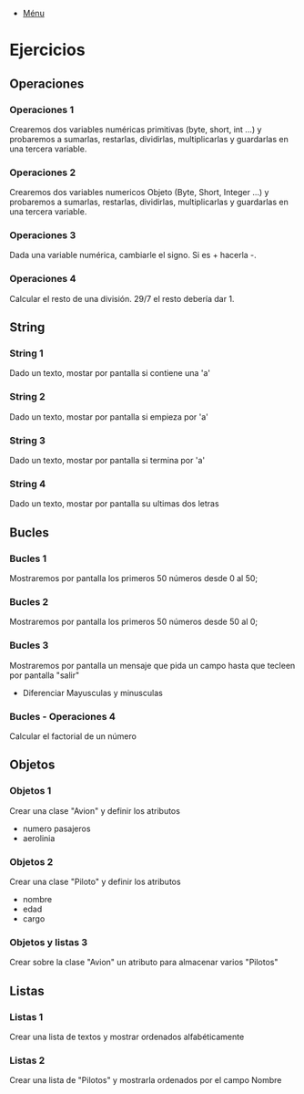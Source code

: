 - [Ménu](../README.md)

# Ejercicios

## Operaciones

### Operaciones 1

Crearemos dos variables numéricas primitivas (byte, short, int ...) y probaremos a sumarlas, restarlas, dividirlas, multiplicarlas y guardarlas en una tercera variable.

### Operaciones 2

Crearemos dos variables numericos Objeto (Byte, Short, Integer ...) y probaremos a sumarlas, restarlas, dividirlas, multiplicarlas y guardarlas en una tercera variable.

### Operaciones 3

Dada una variable numérica, cambiarle el signo. Si es + hacerla -.

### Operaciones 4

Calcular el resto de una división. 29/7 el resto debería dar 1.

## String

### String 1

Dado un texto, mostar por pantalla si contiene una 'a'

### String 2

Dado un texto, mostar por pantalla si empieza por 'a'

### String 3

Dado un texto, mostar por pantalla si termina por 'a'

### String 4

Dado un texto, mostar por pantalla su ultimas dos letras

## Bucles

### Bucles 1

Mostraremos por pantalla los primeros 50 números desde 0 al 50;

### Bucles 2

Mostraremos por pantalla los primeros 50 números desde 50 al 0;

### Bucles 3

Mostraremos por pantalla un mensaje que pida un campo hasta que tecleen por pantalla "salir"

- Diferenciar Mayusculas y minusculas

### Bucles - Operaciones 4

Calcular el factorial de un número

## Objetos

### Objetos 1

Crear una clase "Avion" y definir los atributos

- numero pasajeros
- aerolinia

### Objetos 2

Crear una clase "Piloto" y definir los atributos

- nombre
- edad
- cargo

### Objetos y listas 3

Crear sobre la clase "Avion" un atributo para almacenar varios "Pilotos"

## Listas

### Listas 1

Crear una lista de textos y mostrar ordenados alfabéticamente

### Listas 2

Crear una lista de "Pilotos" y mostrarla ordenados por el campo Nombre
